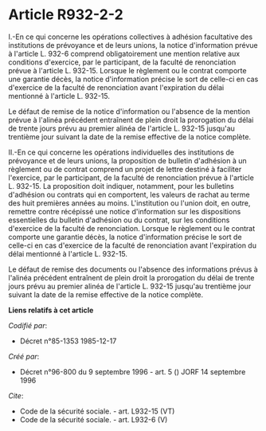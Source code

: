 # Article R932-2-2

I.-En ce qui concerne les opérations collectives à adhésion facultative des institutions de prévoyance et de leurs unions, la
notice d'information prévue à l'article L. 932-6 comprend obligatoirement une mention relative aux conditions d'exercice, par
le participant, de la faculté de renonciation prévue à l'article L. 932-15. Lorsque le règlement ou le contrat comporte une
garantie décès, la notice d'information précise le sort de celle-ci en cas d'exercice de la faculté de renonciation avant
l'expiration du délai mentionné à l'article L. 932-15. 

Le défaut de remise de la notice d'information ou l'absence de la mention prévue à l'alinéa précédent entraînent de plein
droit la prorogation du délai de trente jours prévu au premier alinéa de l'article L. 932-15 jusqu'au trentième jour suivant
la date de la remise effective de la notice complète. 

II.-En ce qui concerne les opérations individuelles des institutions de prévoyance et de leurs unions, la proposition de
bulletin d'adhésion à un règlement ou de contrat comprend un projet de lettre destiné à faciliter l'exercice, par le
participant, de la faculté de renonciation prévue à l'article L. 932-15. La proposition doit indiquer, notamment, pour les
bulletins d'adhésion ou contrats qui en comportent, les valeurs de rachat au terme des huit premières années au moins.
L'institution ou l'union doit, en outre, remettre contre récépissé une notice d'information sur les dispositions essentielles
du bulletin d'adhésion ou du contrat, sur les conditions d'exercice de la faculté de renonciation. Lorsque le règlement ou le
contrat comporte une garantie décès, la notice d'information précise le sort de celle-ci en cas d'exercice de la faculté de
renonciation avant l'expiration du délai mentionné à l'article L. 932-15. 

Le défaut de remise des documents ou l'absence des informations prévus à l'alinéa précédent entraînent de plein droit la
prorogation du délai de trente jours prévu au premier alinéa de l'article L. 932-15 jusqu'au trentième jour suivant la date
de la remise effective de la notice complète.

**Liens relatifs à cet article**

_Codifié par_:

  - Décret n°85-1353 1985-12-17

_Créé par_:

  - Décret n°96-800 du 9 septembre 1996 - art. 5 () JORF 14 septembre 1996

_Cite_:

  - Code de la sécurité sociale. - art. L932-15 (VT)
  - Code de la sécurité sociale. - art. L932-6 (V)
